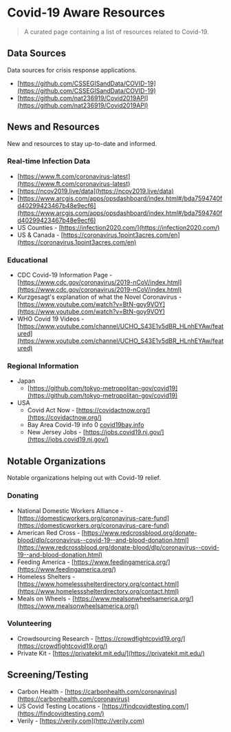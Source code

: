 Covid-19 Aware Resources
=====================

> A curated page containing a list of resources related to Covid-19.

## Data Sources

Data sources for crisis response applications.

- [https://github.com/CSSEGISandData/COVID-19](https://github.com/CSSEGISandData/COVID-19)
- [https://github.com/nat236919/Covid2019API](https://github.com/nat236919/Covid2019API)

## News and Resources

New and resources to stay up-to-date and informed.

### Real-time Infection Data

- [https://www.ft.com/coronavirus-latest](https://www.ft.com/coronavirus-latest)
- [https://ncov2019.live/data](https://ncov2019.live/data)
- [https://www.arcgis.com/apps/opsdashboard/index.html#/bda7594740fd40299423467b48e9ecf6](https://www.arcgis.com/apps/opsdashboard/index.html#/bda7594740fd40299423467b48e9ecf6)
- US Counties - [https://infection2020.com/](https://infection2020.com/)
- US & Canada - [https://coronavirus.1point3acres.com/en](https://coronavirus.1point3acres.com/en)

### Educational

- CDC Covid-19 Information Page - [https://www.cdc.gov/coronavirus/2019-nCoV/index.html](https://www.cdc.gov/coronavirus/2019-nCoV/index.html)
- Kurzgesagt's explanation of what the Novel Coronavirus - [https://www.youtube.com/watch?v=BtN-goy9VOY](https://www.youtube.com/watch?v=BtN-goy9VOY)
- WHO Covid 19 Videos - [https://www.youtube.com/channel/UCHO_S43E1v5dBR_HLnhEYAw/featured](https://www.youtube.com/channel/UCHO_S43E1v5dBR_HLnhEYAw/featured)

### Regional Information

- Japan
    - [https://github.com/tokyo-metropolitan-gov/covid19](https://github.com/tokyo-metropolitan-gov/covid19)
- USA
    - Covid Act Now - [https://covidactnow.org/](https://covidactnow.org/)
    - Bay Area Covid-19 info 0 [covid19bay.info](http://covid19bay.info/)
    - New Jersey Jobs - [https://jobs.covid19.nj.gov/](https://jobs.covid19.nj.gov/)

## Notable Organizations

Notable organizations helping out with Covid-19 relief.

### Donating

- National Domestic Workers Alliance - [https://domesticworkers.org/coronavirus-care-fund](https://domesticworkers.org/coronavirus-care-fund)
- American Red Cross - [https://www.redcrossblood.org/donate-blood/dlp/coronavirus--covid-19--and-blood-donation.html](https://www.redcrossblood.org/donate-blood/dlp/coronavirus--covid-19--and-blood-donation.html)
- Feeding America - [https://www.feedingamerica.org/](https://www.feedingamerica.org/)
- Homeless Shelters - [https://www.homelessshelterdirectory.org/contact.html](https://www.homelessshelterdirectory.org/contact.html)
- Meals on Wheels - [https://www.mealsonwheelsamerica.org/](https://www.mealsonwheelsamerica.org/)

### Volunteering

- Crowdsourcing Research - [https://crowdfightcovid19.org/](https://crowdfightcovid19.org/)
- Private Kit - [https://privatekit.mit.edu/](https://privatekit.mit.edu/)

## Screening/Testing

- Carbon Health - [https://carbonhealth.com/coronavirus](https://carbonhealth.com/coronavirus)
- US Covid Testing Locations - [https://findcovidtesting.com/](https://findcovidtesting.com/)
- Verily - [https://verily.com](http://verily.com)

